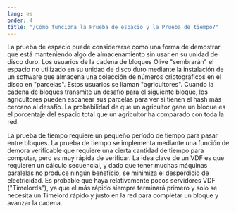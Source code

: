 ```yaml
---
lang: es
order: 4
title: "¿Cómo funciona la Prueba de espacio y la Prueba de tiempo?"
---
```


La prueba de espacio puede considerarse como una forma de demostrar que está manteniendo algo de almacenamiento sin usar en su unidad de disco duro. Los usuarios de la cadena de bloques Olive "sembrarán" el espacio no utilizado en su unidad de disco duro mediante la instalación de un software que almacena una colección de números criptográficos en el disco en "parcelas". Estos usuarios se llaman "agricultores". Cuando la cadena de bloques transmite un desafío para el siguiente bloque, los agricultores pueden escanear sus parcelas para ver si tienen el hash más cercano al desafío. La probabilidad de que un agricultor gane un bloque es el porcentaje del espacio total que un agricultor ha comparado con toda la red.

La prueba de tiempo requiere un pequeño período de tiempo para pasar entre bloques. La prueba de tiempo se implementa mediante una función de demora verificable que requiere una cierta cantidad de tiempo para computar, pero es muy rápida de verificar. La idea clave de un VDF es que requieren un cálculo secuencial, y dado que tener muchas máquinas paralelas no produce ningún beneficio, se minimiza el desperdicio de electricidad. Es probable que haya relativamente pocos servidores VDF ("Timelords"), ya que el más rápido siempre terminará primero y solo se necesita un Timelord rápido y justo en la red para completar un bloque y avanzar la cadena.
 
